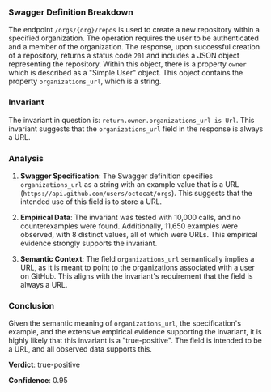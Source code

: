### Swagger Definition Breakdown

The endpoint `/orgs/{org}/repos` is used to create a new repository within a specified organization. The operation requires the user to be authenticated and a member of the organization. The response, upon successful creation of a repository, returns a status code `201` and includes a JSON object representing the repository. Within this object, there is a property `owner` which is described as a "Simple User" object. This object contains the property `organizations_url`, which is a string.

### Invariant

The invariant in question is: `return.owner.organizations_url is Url`. This invariant suggests that the `organizations_url` field in the response is always a URL.

### Analysis

1. **Swagger Specification**: The Swagger definition specifies `organizations_url` as a string with an example value that is a URL (`https://api.github.com/users/octocat/orgs`). This suggests that the intended use of this field is to store a URL.

2. **Empirical Data**: The invariant was tested with 10,000 calls, and no counterexamples were found. Additionally, 11,650 examples were observed, with 8 distinct values, all of which were URLs. This empirical evidence strongly supports the invariant.

3. **Semantic Context**: The field `organizations_url` semantically implies a URL, as it is meant to point to the organizations associated with a user on GitHub. This aligns with the invariant's requirement that the field is always a URL.

### Conclusion

Given the semantic meaning of `organizations_url`, the specification's example, and the extensive empirical evidence supporting the invariant, it is highly likely that this invariant is a "true-positive". The field is intended to be a URL, and all observed data supports this.

**Verdict**: true-positive

**Confidence**: 0.95
